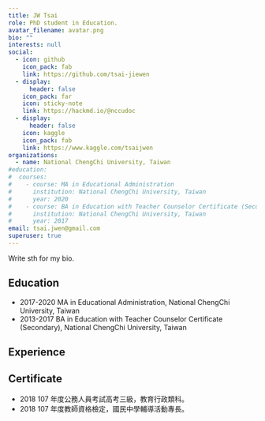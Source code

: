 ```yaml
---
title: JW Tsai
role: PhD student in Education.
avatar_filename: avatar.png
bio: ""
interests: null
social:
  - icon: github
    icon_pack: fab
    link: https://github.com/tsai-jiewen
  - display:
      header: false
    icon_pack: far
    icon: sticky-note
    link: https://hackmd.io/@nccudoc
  - display:
      header: false
    icon: kaggle
    icon_pack: fab
    link: https://www.kaggle.com/tsaijwen
organizations:
  - name: National ChengChi University, Taiwan
#education:
#  courses:
#    - course: MA in Educational Administration
#      institution: National ChengChi University, Taiwan
#      year: 2020
#    - course: BA in Education with Teacher Counselor Certificate (Secondary)
#      institution: National ChengChi University, Taiwan
#      year: 2017
email: tsai.jwen@gmail.com
superuser: true
---
```


Write sth for my bio.


## Education
- 2017-2020 MA in Educational Administration, National ChengChi University, Taiwan
- 2013-2017 BA in Education with Teacher Counselor Certificate (Secondary), National ChengChi University, Taiwan

## Experience

## Certificate
- 2018 107 年度公務人員考試高考三級，教育行政類科。
- 2018 107 年度教師資格檢定，國民中學輔導活動專長。

